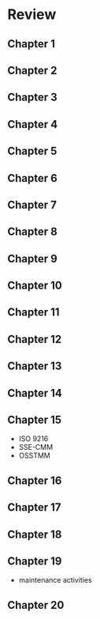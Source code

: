 # Review

## Chapter 1

## Chapter 2

## Chapter 3

## Chapter 4

## Chapter 5

## Chapter 6

## Chapter 7

## Chapter 8

## Chapter 9

## Chapter 10

## Chapter 11

## Chapter 12

## Chapter 13

## Chapter 14

## Chapter 15

- ISO 9216
- SSE-CMM
- OSSTMM

## Chapter 16

## Chapter 17

## Chapter 18

## Chapter 19

- maintenance activities

## Chapter 20
